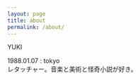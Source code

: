 ```yaml
---
layout: page
title: about
permalink: /about/
---
```

YUKI  

1988.01.07 : tokyo  
レタッチャー。音楽と美術と怪奇小説が好き。


